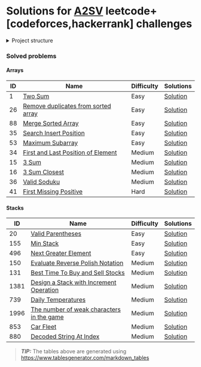 # Solutions for [A2SV](https://a2sv.org/) leetcode+[codeforces,hackerrank] challenges

<details>
<summary>Project structure</summary>
<p>

```plain
root
|-- README.md
|-- pom.xml
|-- src
│   |
│   ├── main
│   │   ├── java/com/tomhydra/a2sv 
│   │       └── [platform(e.g leetcode)]
│   │           └── [topic(e.g arrays)]
│   │                └── _1_two_sum
|   |                     └── Solution.java
│   │                └── _2_valid_parenthesis
|   |                     └── Solution.java
|   |   
│   └── test
│       └── java/com/tomhydra/a2sv
│           └── [platform(e.g leetcode)]
│               └── [topic(e.g arrays)]
│                   |── _1_two_sum
|                        |-- SolutionTest.java
|
└── target
```
</p>

</details>

### Solved problems

#### Arrays
| ID | Name                                                                                                                         | Difficulty | Solutions                                                                                                                                                                        |
|----|------------------------------------------------------------------------------------------------------------------------------|------------|----------------------------------------------------------------------------------------------------------------------------------------------------------------------------------|
| 1  | [Two Sum](https://leetcode.com/problems/two-sum)                                                                             | Easy       | [Solution](https://github.com/tomhydra/a2sv/blob/main/src/main/java/com/tomhydra/a2sv/leetcode/arrays/_1_two_sum/Solution.java)                                                  |
| 26 | [Remove duplicates from sorted array](https://leetcode.com/problems/remove-duplicates-from-sorted-array)                     | Easy       | [Solution](https://github.com/tomhydra/a2sv/blob/main/src/main/java/com/tomhydra/a2sv/leetcode/arrays/_26_remove_duplicates_from_sorted_array/Solution.java)                     |
| 88 | [Merge Sorted Array](https://leetcode.com/problems/merge-sorted-array)                                                       | Easy       | [Solution](https://github.com/tomhydra/a2sv/blob/main/src/main/java/com/tomhydra/a2sv/leetcode/arrays/_88_merge_sorted_array/Solution.java)                                      |
| 35 | [Search Insert Position](https://leetcode.com/problems/search-insert-position)                                               | Easy       | [Solution](https://github.com/tomhydra/a2sv/blob/main/src/main/java/com/tomhydra/a2sv/leetcode/arrays/_35_search_insert_position/Solution.java)                                  |
| 53 | [Maximum Subarray](https://leetcode.com/problems/maximum-subarray/)                                                          | Easy       | [Solution](https://github.com/tomhydra/a2sv/blob/main/src/main/java/com/tomhydra/a2sv/leetcode/arrays/_53_maximum_subarray/Solution.java)                                        |
| 34 | [First and Last Position of Element](https://leetcode.com/problems/find-first-and-last-position-of-element-in-sorted-array/) | Medium     | [Solution](https://github.com/tomhydra/a2sv/blob/main/src/main/java/com/tomhydra/a2sv/leetcode/arrays/_34_find_first_and_last_position_of_element_in_sorted_array/Solution.java) |
| 15 | [3 Sum](https://leetcode.com/problems/3sum)                                                                                  | Medium     | [Solution](https://github.com/tomhydra/a2sv/blob/main/src/main/java/com/tomhydra/a2sv/leetcode/arrays/_15_3sum/Solution.java)                                                    |
| 16 | [3 Sum Closest](https://leetcode.com/problems/3sum-closest)                                                                  | Medium     | [Solution](https://github.com/tomhydra/a2sv/blob/main/src/main/java/com/tomhydra/a2sv/leetcode/arrays/_16_3sum_closest/Solution.java)                                            |
| 36 | [Valid Soduku](https://leetcode.com/problems/valid-sudoku/)                                                                  | Medium     | [Solution](https://github.com/tomhydra/a2sv/blob/main/src/main/java/com/tomhydra/a2sv/leetcode/arrays/_36_valid_soduku/Solution.java)                                            |
| 41 | [First Missing Positive](https://leetcode.com/problems/first-missing-positive/)                                              | Hard       | [Solution](https://github.com/tomhydra/a2sv/blob/main/src/main/java/com/tomhydra/a2sv/leetcode/arrays/_41_first_missing_positive/Solution.java)                                  |


#### Stacks
| ID   | Name                                                                                                              | Difficulty | Solutions                                                                                                                                                             |
|------|-------------------------------------------------------------------------------------------------------------------|------------|-----------------------------------------------------------------------------------------------------------------------------------------------------------------------|
| 20   | [Valid Parentheses](https://leetcode.com/problems/valid-parentheses)                                              | Easy       | [Solution](https://github.com/tomhydra/a2sv/blob/main/src/main/java/com/tomhydra/a2sv/leetcode/stacks/_20_valid_parentheses/Solution.java)                            |
| 155  | [Min Stack](https://leetcode.com/problems/min-stack)                                                              | Easy       | [Solution](https://github.com/tomhydra/a2sv/blob/main/src/main/java/com/tomhydra/a2sv/leetcode/stacks/_155_min_stack/MinStack.java)                                   |
| 496  | [Next Greater Element](https://leetcode.com/problems/next-greater-element-i)                                      | Easy       | [Solution](https://github.com/tomhydra/a2sv/blob/main/src/main/java/com/tomhydra/a2sv/leetcode/stacks/_496_next_greater_element_i/Solution.java)                      |
| 150  | [Evaluate Reverse Polish Notation](https://leetcode.com/problems/evaluate-reverse-polish-notation)                | Medium     | [Solution](https://github.com/tomhydra/a2sv/blob/main/src/main/java/com/tomhydra/a2sv/leetcode/stacks/_150_evaluate_reverse_polish_notation/Solution.java)            |
| 131  | [Best Time To Buy and Sell Stocks](https://leetcode.com/problems/best-time-to-buy-and-sell-stock/)                | Medium     | [Solution](https://github.com/tomhydra/a2sv/blob/main/src/main/java/com/tomhydra/a2sv/leetcode/stacks/_121_best_time_to_buy_and_sell_stocks/Solution.java)            |
| 1381 | [Design a Stack with Increment Operation](https://leetcode.com/problems/design-a-stack-with-increment-operation/) | Medium     | [Solution](https://github.com/tomhydra/a2sv/blob/main/src/main/java/com/tomhydra/a2sv/leetcode/stacks/_1381_design_a_stack_with_increment_operation/CustomStack.java) |
| 739  | [Daily Temperatures](https://leetcode.com/problems/daily-temperatures)                                            | Medium     | [Solution](https://github.com/tomhydra/a2sv/blob/main/src/main/java/com/tomhydra/a2sv/leetcode/stacks/_739_daily_temperatures/Solution.java)                          |
| 1996  | [The number of weak characters in the game](https://leetcode.com/problems/the-number-of-weak-characters-in-the-game/)                                            | Medium     | [Solution](https://github.com/tomhydra/a2sv/blob/main/src/main/java/com/tomhydra/a2sv/leetcode/stacks/_1996_the_number_of_weak_characters_in_the_game/Solution.java)                          |
| 853  | [Car Fleet](https://leetcode.com/problems/car-fleet/)                                            | Medium     | [Solution](https://github.com/tomhydra/a2sv/blob/main/src/main/java/com/tomhydra/a2sv/leetcode/stacks/_853_car_fleet/Solution.java)                          |
| 880  | [Decoded String At Index](https://leetcode.com/problems/decoded-string-at-index/)                                            | Medium     | [Solution](https://github.com/tomhydra/a2sv/blob/main/src/main/java/com/tomhydra/a2sv/leetcode/stacks/_880_decoded_string_at_index/Solution.java)                          |

> **_TIP:_** The tables above are generated using https://www.tablesgenerator.com/markdown_tables
